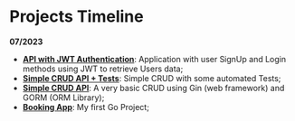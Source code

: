 # Projects Timeline

**07/2023**
- [**API with JWT Authentication**](https://github.com/mbrunoon/go-jwt): Application with user SignUp and Login methods using JWT to retrieve Users data;
- [**Simple CRUD API + Tests**](https://github.com/mbrunoon/go-crud-tests): Simple CRUD with some automated Tests;
- [**Simple CRUD API**](https://github.com/mbrunoon/go-simple-crud): A very basic CRUD using Gin (web framework) and GORM (ORM Library);
- [**Booking App**](https://github.com/mbrunoon/go-booking-app): My first Go Project;
